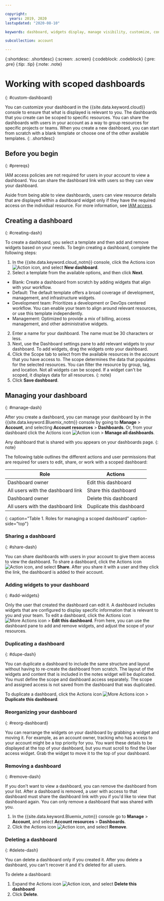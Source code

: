```yaml
---

copyright:
  years: 2019, 2020 
lastupdated: "2020-08-10"

keywords: dashboard, widgets display, manage visibility, customize, console, dashboard templates 

subcollection: account

---
```


{:shortdesc: .shortdesc}
{:screen: .screen}
{:codeblock: .codeblock}
{:pre: .pre}
{:tip: .tip}
{:note: .note}

# Working with scoped dashboards 
{: #custom-dashboard}

You can customize your dashboard in the {{site.data.keyword.cloud}} console to ensure that what is displayed is relevant to you. The dashboards that you create can be scoped to specific resources. You can share the dashboards with users in your account as a way to group resources for specific projects or teams. When you create a new dashboard, you can start from scratch with a blank template or choose one of the other available templates.
{: .shortdesc}

## Before you begin
{: #prereqs}

 IAM access policies are not required for users in your account to view a dashboard. You can share the dashboard link with users so they can view your dashboard.

Aside from being able to view dashboards, users can view resource details that are displayed within a dashboard widget only if they have the required access on the individual resource. For more information, see [IAM access](/docs/account?topic=account-userroles). 

## Creating a dashboard 
{: #creating-dash}

To create a dashboard, you select a template and then add and remove widgets based on your needs. To begin creating a dashboard, complete the following steps:  

1. In the {{site.data.keyword.cloud_notm}} console, click the Actions icon ![Action icon](../icons/action-menu-icon.svg), and select **New dashboard**. 
2. Select a template from the available options, and then click **Next**. 
  * Blank: Create a dashboard from scratch by adding widgets that align with your workflow.
  * Default: The default template offers a broad coverage of development, management, and infrastructure widgets.
  * Development team: Prioritizes a development or DevOps centered workflow. You can enable your team to align around relevant resources, or use this template independently.
  * Management: Optimized to provide a mix of billing, access management, and other administrative widgets.
2. Enter a name for your dashboard. The name must be 30 characters or less. 
3. Next, use the Dashboard settings pane to add relevant widgets to your dashboard. To add widgets, drag the widgets onto your dashboard. 
4. Click the Scope tab to select from the available resources in the account that you have access to. The scope determines the data that populates for the selected resources. You can filter the resource by group, tag, and location. 
   Not all widgets can be scoped. If a widget can't be scoped, it displays data for all resources. 
   {: note}
5. Click **Save dashboard**. 

## Managing your dashboard 
{: #manage-dash}

After you create a dashboard, you can manage your dashboard by in the {{site.data.keyword.Bluemix_notm}} console by going to **Manage** > **Account**, and selecting **Account resources** > **Dashboards**. Or, from your dashboard click the Actions icon ![Action icon](../icons/action-menu-icon.svg ) > **Manage all dashboards**.

Any dashboard that is shared with you appears on your dashboards page. 
{: note}

The following table outlines the different actions and user permissions that are required for users to edit, share, or work with a scoped dashboard:

| Role     |	Actions  |	
|------------|-------------------|
| Dashboard owner  | Edit this dashboard   |
| All users with the dashboard link   | Share this dashboard  |
| Dashboard owner | Delete this dashboard  |
| All users with the dashboard link    | Duplicate this dashboard |
{: caption="Table 1. Roles for managing a scoped dashboard" caption-side="top"} 

### Sharing a dashboard
{: #share-dash}

You can share dashboards with users in your account to give them access to view the dashboard. To share a dashboard, click the Actions icon ![Action icon](../icons/action-menu-icon.svg), and select **Share**. After you share it with a user and they click the link, the dashboard is added to their account. 

### Adding widgets to your dashboard 
{: #add-widgets}

Only the user that created the dashboard can edit it. A dashboard includes widgets that are configured to display specific information that is relevant to you and your team. To edit a dashboard, click the Actions icon ![More Actions icon](../icons/action-menu-icon.svg) > **Edit this dashboard**. From here, you can use the dashboard pane to add and remove widgets, and adjust the scope of your resources. 

### Duplicating a dashboard
{: #dupe-dash}

You can duplicate a dashboard to include the same structure and layout without having to re-create the dashboard from scratch. The layout of the widgets and content that is included in the notes widget will be duplicated. You must define the scope and dashboard access separately. The scope and assigned access is not saved from the dashboard that was duplicated. 

 To duplicate a dashboard, click the Actions icon ![More Actions icon](../icons/action-menu-icon.svg) > **Duplicate this dashboard**.

### Reorganizing your dashboard
{: #reorg-dashboard}

You can rearrange the widgets on your dashboard by grabbing a widget and moving it. For example, as an account owner, tracking who has access to your account might be a top priority for you. You want these details to be displayed at the top of your dashboard, but you must scroll to find the User access widget. Grab the widget to move it to the top of your dashboard.

### Removing a dashboard 
{: #remove-dash}

If you don't want to view a dashboard, you can remove the dashboard from your list. After a dashboard is removed, a user with access to that dashboard must share the dashboard link with you if you'd like to view that dashboard again. You can only remove a dashboard that was shared with you. 

1. In the {{site.data.keyword.Bluemix_notm}} console go to **Manage** > **Account**, and select **Account resources** > **Dashboards**.
2. Click the Actions icon ![Action icon](../icons/action-menu-icon.svg), and select **Remove**. 

### Deleting a dashboard 
{: #delete-dash}

You can delete a dashboard only if you created it. After you delete a dashboard, you can't recover it and it's deleted for all users.

To delete a dashboard: 
1. Expand the Actions icon ![Action icon](../icons/action-menu-icon.svg), and select **Delete this dashboard**
2. Click **Delete**. 



